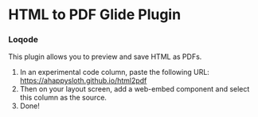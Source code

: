 # HTML to PDF Glide Plugin
### Loqode

This plugin allows you to preview and save HTML as PDFs. 

1. In an experimental code column, paste the following URL: https://ahappysloth.github.io/html2pdf
2. Then on your layout screen, add a web-embed component and select this column as the source.
3. Done!
